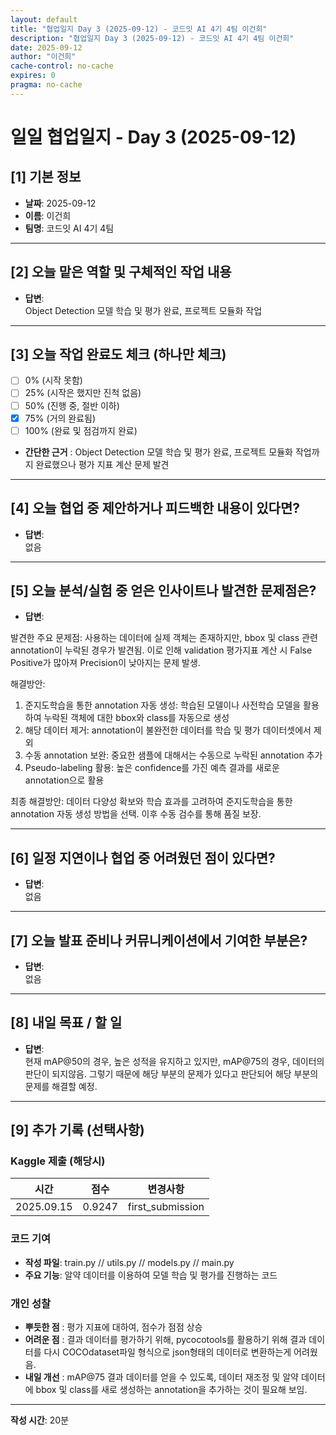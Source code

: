 ```yaml
---
layout: default
title: "협업일지 Day 3 (2025-09-12) - 코드잇 AI 4기 4팀 이건희"
description: "협업일지 Day 3 (2025-09-12) - 코드잇 AI 4기 4팀 이건희"
date: 2025-09-12
author: "이건희"
cache-control: no-cache
expires: 0
pragma: no-cache
---
```



# 일일 협업일지 - Day 3 (2025-09-12)

## [1] 기본 정보
- **날짜**: 2025-09-12
- **이름**: 이건희
- **팀명**: 코드잇 AI 4기 4팀

---

## [2] 오늘 맡은 역할 및 구체적인 작업 내용
- **답변**:  
Object Detection 모델 학습 및 평가 완료, 프로젝트 모듈화 작업


---

## [3] 오늘 작업 완료도 체크 (하나만 체크)
- [ ] 0% (시작 못함)
- [ ] 25% (시작은 했지만 진척 없음)  
- [ ] 50% (진행 중, 절반 이하)
- [x] 75% (거의 완료됨)
- [ ] 100% (완료 및 점검까지 완료)<br>

- **간단한 근거** : Object Detection 모델 학습 및 평가 완료, 프로젝트 모듈화 작업까지 완료했으나 평가 지표 계산 문제 발견

---

## [4] 오늘 협업 중 제안하거나 피드백한 내용이 있다면?
- **답변**:  
없음


---

## [5] 오늘 분석/실험 중 얻은 인사이트나 발견한 문제점은?
- **답변**:  

발견한 주요 문제점:
사용하는 데이터에 실제 객체는 존재하지만, bbox 및 class 관련 annotation이 누락된 경우가 발견됨. 이로 인해 validation 평가지표 계산 시 False Positive가 많아져 Precision이 낮아지는 문제 발생.

해결방안:
1. 준지도학습을 통한 annotation 자동 생성: 학습된 모델이나 사전학습 모델을 활용하여 누락된 객체에 대한 bbox와 class를 자동으로 생성
2. 해당 데이터 제거: annotation이 불완전한 데이터를 학습 및 평가 데이터셋에서 제외
3. 수동 annotation 보완: 중요한 샘플에 대해서는 수동으로 누락된 annotation 추가
4. Pseudo-labeling 활용: 높은 confidence를 가진 예측 결과를 새로운 annotation으로 활용

최종 해결방안: 데이터 다양성 확보와 학습 효과를 고려하여 준지도학습을 통한 annotation 자동 생성 방법을 선택. 이후 수동 검수를 통해 품질 보장.

---

## [6] 일정 지연이나 협업 중 어려웠던 점이 있다면?
- **답변**:  
없음

---

## [7] 오늘 발표 준비나 커뮤니케이션에서 기여한 부분은?
- **답변**:  
없음

---

## [8] 내일 목표 / 할 일
- **답변**:  
현재 mAP@50의 경우, 높은 성적을 유지하고 있지만, mAP@75의 경우, 데이터의 판단이 되지않음. 그렇기 때문에 해당 부분의 문제가 있다고 판단되어 해당 부분의 문제를 해결할 예정.

---

## [9] 추가 기록 (선택사항)

### Kaggle 제출 (해당시)
| 시간          | 점수     | 변경사항             |
|-------------|--------|------------------|
| 2025.09.15 | 0.9247 | first_submission |

### 코드 기여
- **작성 파일**: train.py // utils.py // models.py // main.py
- **주요 기능**: 알약 데이터를 이용하여 모델 학습 및 평가를 진행하는 코드 

### 개인 성찰
- **뿌듯한 점** : 평가 지표에 대하여, 점수가 점점 상승
- **어려운 점** : 결과 데이터를 평가하기 위해, pycocotools를 활용하기 위해 결과 데이터를 다시 COCOdataset파일 형식으로 json형태의 데이터로 변환하는게 어려웠음.
- **내일 개선** : mAP@75 결과 데이터를 얻을 수 있도록, 데이터 재조정 및 알약 데이터에 bbox 및 class를 새로 생성하는 annotation을 추가하는 것이 필요해 보임.

---

**작성 시간**: 20분